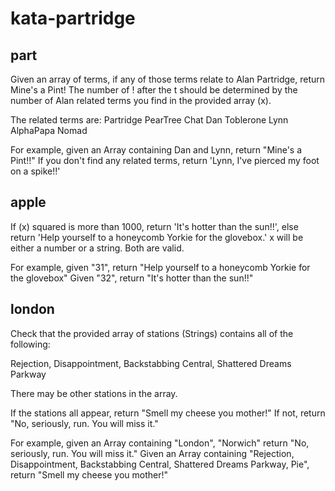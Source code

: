 # kata-partridge

## part

Given an array of terms, if any of those terms relate to Alan Partridge, return Mine's a Pint! 
The number of ! after the t should be determined by the number of Alan related terms you find in the provided array (x).

The related terms are:
        Partridge
        PearTree
        Chat
        Dan
        Toblerone
        Lynn
        AlphaPapa
        Nomad
     
For example, given an Array containing Dan and Lynn, return "Mine's a Pint!!"
If you don't find any related terms, return 'Lynn, I've pierced my foot on a spike!!'

## apple

If (x) squared is more than 1000, return 'It's hotter than the sun!!', else return 
'Help yourself to a honeycomb Yorkie for the glovebox.' x will be either a number or a string. Both are valid.

For example, given "31", return "Help yourself to a honeycomb Yorkie for the glovebox"
Given "32", return "It's hotter than the sun!!"

## london

Check that the provided array of stations (Strings) contains all of the following:

Rejection, Disappointment, Backstabbing Central, Shattered Dreams Parkway

There may be other stations in the array. 

If the stations all appear, return "Smell my cheese you mother!"
If not, return "No, seriously, run. You will miss it."

For example, given an Array containing "London", "Norwich" return "No, seriously, run. You will miss it."
Given an Array containing "Rejection, Disappointment, Backstabbing Central, Shattered Dreams Parkway, Pie", return "Smell my cheese you mother!"
